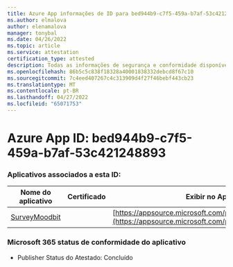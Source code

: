 ```yaml
---
title: Azure App informações de ID para bed944b9-c7f5-459a-b7af-53c421248893
ms.author: elmalova
author: elenamalova
manager: tonybal
ms.date: 04/26/2022
ms.topic: article
ms.service: attestation
certification_type: attested
description: Todas as informações de segurança e conformidade disponíveis para bed944b9-c7f5-459a-b7af-53c421248893.
ms.openlocfilehash: 86b5c5c838f18328a40001838332debcd8f67c10
ms.sourcegitcommit: 7c4eed407267c4c313909d4f27f46bebf443cb23
ms.translationtype: MT
ms.contentlocale: pt-BR
ms.lasthandoff: 04/27/2022
ms.locfileid: "65071753"
---
```

# <a name="azure-app-id-bed944b9-c7f5-459a-b7af-53c421248893"></a>Azure App ID: bed944b9-c7f5-459a-b7af-53c421248893


### <a name="apps-associated-with-this-id"></a>Aplicativos associados a esta ID:
| **Nome do aplicativo** | **Certificado** | **Exibir no AppSource** |
|--------------|---------------|-----------------------|
| [SurveyMoodbit](../forward/WA200003925.md) |  | [https://appsource.microsoft.com/product/office/WA200003925](https://appsource.microsoft.com/product/office/WA200003925) |

### <a name="microsoft-365-app-compliance-status"></a>Microsoft 365 status de conformidade do aplicativo
- Publisher Status do Atestado: Concluído
